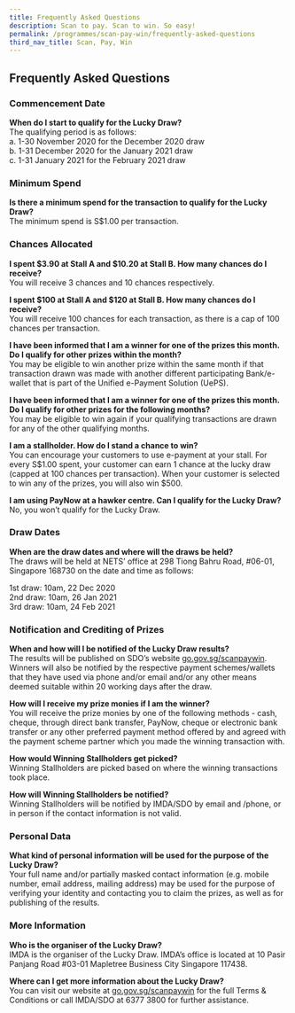 ```yaml
---
title: Frequently Asked Questions
description: Scan to pay. Scan to win. So easy!
permalink: /programmes/scan-pay-win/frequently-asked-questions
third_nav_title: Scan, Pay, Win
---
```


## Frequently Asked Questions

### Commencement Date

**When do I start to qualify for the Lucky Draw?**  
The qualifying period is as follows:  
a.	1-30 November 2020 for the December 2020 draw  
b.	1-31 December 2020 for the January 2021 draw  
c.	1-31 January 2021 for the February 2021 draw  

### Minimum Spend

**Is there a minimum spend for the transaction to qualify for the Lucky Draw?**  
The minimum spend is S$1.00 per transaction.

### Chances Allocated 

**I spent $3.90 at Stall A and $10.20 at Stall B. How many chances do I receive?**  
You will receive 3 chances and 10 chances respectively.

**I spent $100 at Stall A and $120 at Stall B. How many chances do I receive?**  
You will receive 100 chances for each transaction, as there is a cap of 100 chances per transaction.

**I have been informed that I am a winner for one of the prizes this month. Do I qualify for other prizes within the month?**  
You may be eligible to win another prize within the same month if that transaction drawn was made with another different participating Bank/e-wallet that is part of the Unified e-Payment Solution (UePS).

**I have been informed that I am a winner for one of the prizes this month. Do I qualify for other prizes for the following months?**  
You may be eligible to win again if your qualifying transactions are drawn for any of the other qualifying months.

**I am a stallholder. How do I stand a chance to win?**  
You can encourage your customers to use e-payment at your stall. For every S$1.00 spent, your customer can earn 1 chance at the lucky draw (capped at 100 chances per transaction). When your customer is selected to win any of the prizes, you will also win $500.

**I am using PayNow at a hawker centre. Can I qualify for the Lucky Draw?**  
No, you won’t qualify for the Lucky Draw. 

### Draw Dates

**When are the draw dates and where will the draws be held?**  
The draws will be held at NETS’ office at 298 Tiong Bahru Road, #06-01, Singapore 168730 on the date and time as follows:

1st draw: 10am, 22 Dec 2020 <br>
2nd draw: 10am, 26 Jan 2021 <br>
3rd draw: 10am, 24 Feb 2021 <br>

### Notification and Crediting of Prizes

**When and how will I be notified of the Lucky Draw results?**  
The results will be published on SDO’s website [go.gov.sg/scanpaywin](https://go.gov.sg/scanpaywin). Winners will also be notified by the respective payment schemes/wallets that they have used via phone and/or email and/or any other means deemed suitable within 20 working days after the draw. 

**How will I receive my prize monies if I am the winner?**  
You will receive the prize monies by one of the following methods - cash, cheque, through direct bank transfer, PayNow, cheque or electronic bank transfer or any other preferred payment method offered by and agreed with the payment scheme partner which you made the winning transaction with. 

**How would Winning Stallholders get picked?**  
Winning Stallholders are picked based on where the winning transactions took place. 

**How will Winning Stallholders be notified?**  
Winning Stallholders will be notified by IMDA/SDO by email and /phone, or in person if the contact information is not valid. 

### Personal Data

**What kind of personal information will be used for the purpose of the Lucky Draw?**  
Your full name and/or partially masked contact information (e.g. mobile number, email address, mailing address) may be used for the purpose of verifying your identity and contacting you to claim the prizes, as well as for publishing of the results.

### More Information

**Who is the organiser of the Lucky Draw?** <br>
IMDA is the organiser of the Lucky Draw. IMDA’s office is located at 10 Pasir Panjang Road #03-01 Mapletree Business City Singapore 117438.

**Where can I get more information about the Lucky Draw?**  
You can visit our website at [go.gov.sg/scanpaywin](https://go.gov.sg/scanpaywin) for the full Terms & Conditions or call IMDA/SDO at 6377 3800 for further assistance.
